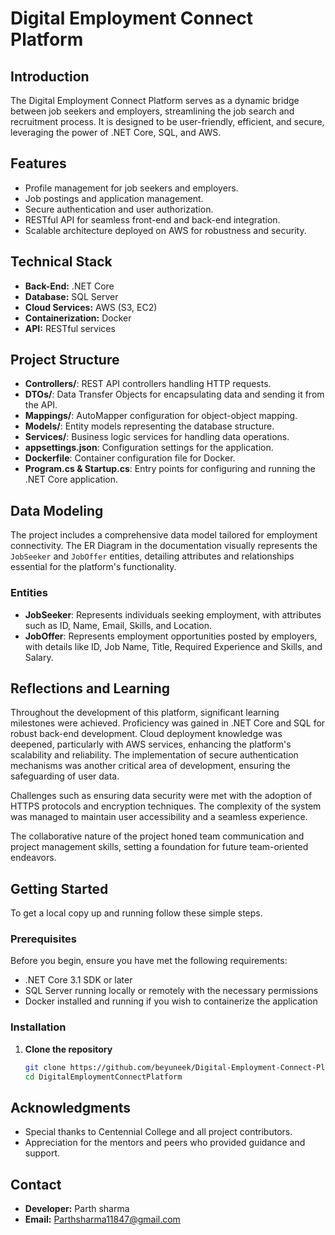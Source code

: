 # Digital Employment Connect Platform

## Introduction
The Digital Employment Connect Platform serves as a dynamic bridge between job seekers and employers, streamlining the job search and recruitment process. It is designed to be user-friendly, efficient, and secure, leveraging the power of .NET Core, SQL, and AWS.

## Features
- Profile management for job seekers and employers.
- Job postings and application management.
- Secure authentication and user authorization.
- RESTful API for seamless front-end and back-end integration.
- Scalable architecture deployed on AWS for robustness and security.

## Technical Stack
- **Back-End:** .NET Core
- **Database:** SQL Server
- **Cloud Services:** AWS (S3, EC2)
- **Containerization:** Docker
- **API:** RESTful services

## Project Structure
- **Controllers/**: REST API controllers handling HTTP requests.
- **DTOs/**: Data Transfer Objects for encapsulating data and sending it from the API.
- **Mappings/**: AutoMapper configuration for object-object mapping.
- **Models/**: Entity models representing the database structure.
- **Services/**: Business logic services for handling data operations.
- **appsettings.json**: Configuration settings for the application.
- **Dockerfile**: Container configuration file for Docker.
- **Program.cs & Startup.cs**: Entry points for configuring and running the .NET Core application.

## Data Modeling
The project includes a comprehensive data model tailored for employment connectivity. The ER Diagram in the documentation visually represents the `JobSeeker` and `JobOffer` entities, detailing attributes and relationships essential for the platform's functionality.

### Entities
- **JobSeeker**: Represents individuals seeking employment, with attributes such as ID, Name, Email, Skills, and Location.
- **JobOffer**: Represents employment opportunities posted by employers, with details like ID, Job Name, Title, Required Experience and Skills, and Salary.

## Reflections and Learning
Throughout the development of this platform, significant learning milestones were achieved. Proficiency was gained in .NET Core and SQL for robust back-end development. Cloud deployment knowledge was deepened, particularly with AWS services, enhancing the platform's scalability and reliability. The implementation of secure authentication mechanisms was another critical area of development, ensuring the safeguarding of user data.

Challenges such as ensuring data security were met with the adoption of HTTPS protocols and encryption techniques. The complexity of the system was managed to maintain user accessibility and a seamless experience.

The collaborative nature of the project honed team communication and project management skills, setting a foundation for future team-oriented endeavors.

## Getting Started
To get a local copy up and running follow these simple steps.

### Prerequisites
Before you begin, ensure you have met the following requirements:
- .NET Core 3.1 SDK or later
- SQL Server running locally or remotely with the necessary permissions
- Docker installed and running if you wish to containerize the application

### Installation

1. **Clone the repository**
   ```sh
   git clone https://github.com/beyuneek/Digital-Employment-Connect-Platform.git
   cd DigitalEmploymentConnectPlatform


## Acknowledgments
- Special thanks to Centennial College and all project contributors.
- Appreciation for the mentors and peers who provided guidance and support.

## Contact
- **Developer:** Parth sharma 
- **Email:** Parthsharma11847@gmail.com
  
